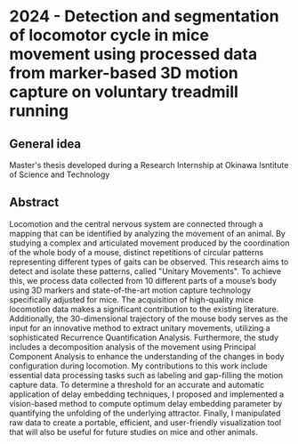 # 2024 - Detection and segmentation of locomotor cycle in mice movement using processed data from marker-based 3D motion capture on voluntary treadmill running

## General idea
Master's thesis developed during a Research Internship at Okinawa Isntitute of Science and Technology

## Abstract
Locomotion and the central nervous system are connected through a mapping that can be identified by analyzing the movement of an animal. By studying a complex and articulated movement produced by the coordination of the whole body of a mouse, distinct repetitions of circular patterns representing different types of gaits can be observed. This research aims to detect and isolate these patterns, called "Unitary Movements". To achieve this, we process data collected from 10 different parts of a mouse’s body using 3D markers and state-of-the-art motion capture technology specifically adjusted for mice. The acquisition of high-quality mice locomotion data makes a significant contribution to the existing literature. Additionally, the 30-dimensional trajectory of the mouse body serves as the input for an innovative method to extract unitary movements, utilizing a sophisticated Recurrence Quantification Analysis. Furthermore, the study includes a decomposition analysis of the movement using Principal Component Analysis to enhance the understanding of the changes in body configuration during locomotion. My contributions to this work include essential data processing tasks such as labeling and gap-filling the motion capture data. To determine a threshold for an accurate and automatic application of delay embedding techniques, I proposed and implemented a vision-based method to compute optimum delay embedding parameter by quantifying the unfolding of the underlying attractor. Finally, I manipulated raw data to create a portable, efficient, and user-friendly visualization tool that will also be useful for future studies on mice and other animals.

